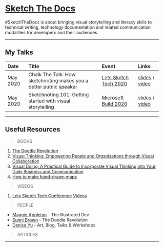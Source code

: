 # [Sketch The Docs](https://sketchthedocs.github.io)

#SketchTheDocs is about bringing visual storytelling and literacy skills to technical writing, technology documentation and related communication modalities for developers and their audiences. 

---

## My Talks

| Date     | Title   | Event     |  Links   |
| :------ | :---------- | :----------- | :----------- |
| May 2020 |  Chalk The Talk: How sketchnoting makes you a better public speaker  | [Lets Sketch Tech 2020](https://letssketchtech.com/)  | [slides](https://speakerdeck.com/nitya/number-chalkthetalk-how-sketchnoting-makes-you-a-better-public-speaker) / [video](https://www.youtube.com/watch?v=cQOo1U57XyM) |
| May 2020 |  Sketchnoting 101: Getting started with visual storytelling  | [Microsoft Build 2020]() |  [slides](https://speakerdeck.com/nitya/sketchnoting-101-getting-started-with-visual-storytelling) / [video](https://mybuild.microsoft.com/sessions/c55c7a7e-497e-42c1-8938-a3a8de94bd7d?source=sessions)|


---

## Useful Resources

> BOOKS

1. [The Doodle Revolution](https://www.amazon.com/Doodle-Revolution-Unlock-Power-Differently/dp/1591847036/ref=sr_1_1)
2. [Visual Thinking: Empowering People and Organisations through Visual Collaboration](https://www.amazon.com/Visual-Thinking-Empowering-Organizations-Collaboration/dp/9063694539/ref=sr_1_3)
3. [Visual Doing: A Practical Guide to Incorporate Visual Thinking into Your Daily Business and Communication](https://www.amazon.com/Visual-Doing-Applying-Thinking-Business/dp/9063694997/ref=sr_1_4)
4. [How to make hand-drawn maps](https://www.amazon.com/How-Make-Hand-Drawn-Maps-Creative/dp/1452169918/ref=sr_1_6)

> VIDEOS

1. [Lets Sketch Tech Conference Videos](https://www.youtube.com/channel/UCGdjMmPqxd1i-4q0tg3Og-A/videos)

> PEOPLE

* [Maggie Appleton](https://maggieappleton.com/) - The Illustrated Dev
* [Sunni Brown](http://thedoodlerevolution.com/) - The Doodle Revolution
* [Denise Yu](https://deniseyu.io/art/) - Art, Blog, Talks & Workshops

> ARTICLES

-- -
